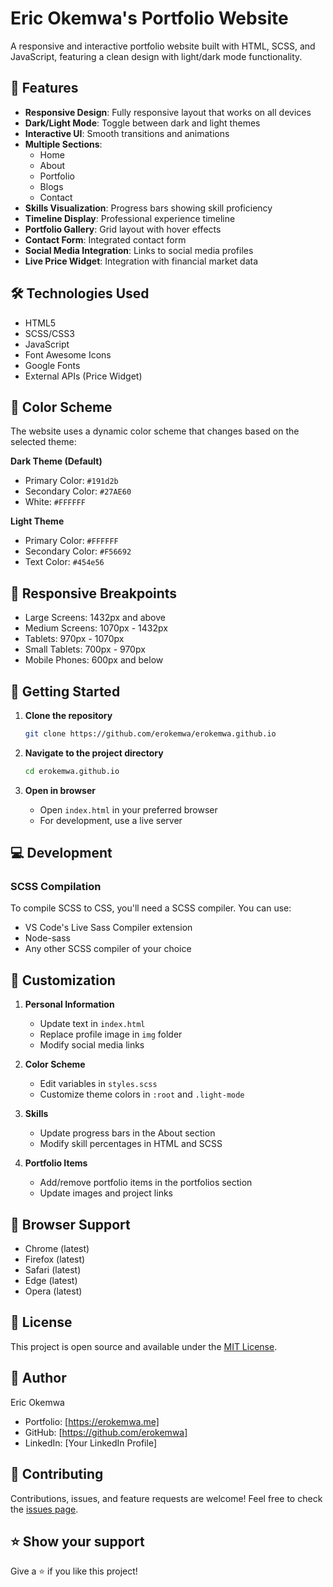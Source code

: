 # Eric Okemwa's Portfolio Website

A responsive and interactive portfolio website built with HTML, SCSS, and JavaScript, featuring a clean design with light/dark mode functionality.

## 🌟 Features

- **Responsive Design**: Fully responsive layout that works on all devices
- **Dark/Light Mode**: Toggle between dark and light themes
- **Interactive UI**: Smooth transitions and animations
- **Multiple Sections**: 
  - Home
  - About
  - Portfolio
  - Blogs
  - Contact
- **Skills Visualization**: Progress bars showing skill proficiency
- **Timeline Display**: Professional experience timeline
- **Portfolio Gallery**: Grid layout with hover effects
- **Contact Form**: Integrated contact form
- **Social Media Integration**: Links to social media profiles
- **Live Price Widget**: Integration with financial market data

## 🛠️ Technologies Used

- HTML5
- SCSS/CSS3
- JavaScript
- Font Awesome Icons
- Google Fonts
- External APIs (Price Widget)

## 🎨 Color Scheme

The website uses a dynamic color scheme that changes based on the selected theme:

**Dark Theme (Default)**
- Primary Color: `#191d2b`
- Secondary Color: `#27AE60`
- White: `#FFFFFF`

**Light Theme**
- Primary Color: `#FFFFFF`
- Secondary Color: `#F56692`
- Text Color: `#454e56`

## 📱 Responsive Breakpoints

- Large Screens: 1432px and above
- Medium Screens: 1070px - 1432px
- Tablets: 970px - 1070px
- Small Tablets: 700px - 970px
- Mobile Phones: 600px and below

## 🚀 Getting Started

1. **Clone the repository**
   ```bash
   git clone https://github.com/erokemwa/erokemwa.github.io
   ```

2. **Navigate to the project directory**
   ```bash
   cd erokemwa.github.io
   ```

3. **Open in browser**
   - Open `index.html` in your preferred browser
   - For development, use a live server

## 💻 Development

### SCSS Compilation
To compile SCSS to CSS, you'll need a SCSS compiler. You can use:
- VS Code's Live Sass Compiler extension
- Node-sass
- Any other SCSS compiler of your choice


## 📄 Customization

1. **Personal Information**
   - Update text in `index.html`
   - Replace profile image in `img` folder
   - Modify social media links

2. **Color Scheme**
   - Edit variables in `styles.scss`
   - Customize theme colors in `:root` and `.light-mode`

3. **Skills**
   - Update progress bars in the About section
   - Modify skill percentages in HTML and SCSS

4. **Portfolio Items**
   - Add/remove portfolio items in the portfolios section
   - Update images and project links

## 🔧 Browser Support

- Chrome (latest)
- Firefox (latest)
- Safari (latest)
- Edge (latest)
- Opera (latest)

## 📝 License

This project is open source and available under the [MIT License](LICENSE).

## 👤 Author

Eric Okemwa
- Portfolio: [https://erokemwa.me]
- GitHub: [https://github.com/erokemwa]
- LinkedIn: [Your LinkedIn Profile]

## 🤝 Contributing

Contributions, issues, and feature requests are welcome! Feel free to check the [issues page](issues).

## ⭐️ Show your support

Give a ⭐️ if you like this project!
